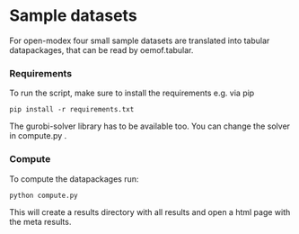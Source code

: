 # Sample datasets

For open-modex four small sample datasets are translated into tabular datapackages, that can be read by oemof.tabular.

### Requirements

To run the script, make sure to install the requirements e.g. via pip

    pip install -r requirements.txt

The gurobi-solver library has to be available too. You can change the solver in compute.py .

### Compute

To compute the datapackages run:

    python compute.py

This will create a results directory with all results and open a html page with the meta results.
